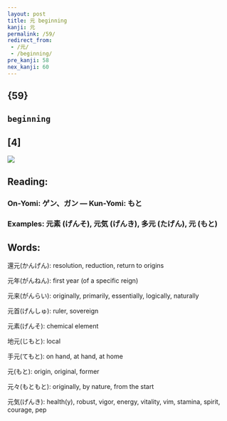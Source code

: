 ```yaml
---
layout: post
title: 元 beginning
kanji: 元
permalink: /59/
redirect_from:
 - /元/
 - /beginning/
pre_kanji: 58
nex_kanji: 60
---
```


## {59}

## `beginning`

## [4]

<div class="stroke"><img src="E58583.png" /></div>

## Reading:

### On-Yomi: ゲン、ガン &mdash; Kun-Yomi: もと

### Examples: 元素 (げんそ), 元気 (げんき), 多元 (たげん), 元 (もと)

## Words:

還元(かんげん): resolution, reduction, return to origins

元年(がんねん): first year (of a specific reign)

元来(がんらい): originally, primarily, essentially, logically, naturally

元首(げんしゅ): ruler, sovereign

元素(げんそ): chemical element

地元(じもと): local

手元(てもと): on hand, at hand, at home

元(もと): origin, original, former

元々(もともと): originally, by nature, from the start

元気(げんき): health(y), robust, vigor, energy, vitality, vim, stamina, spirit, courage, pep

